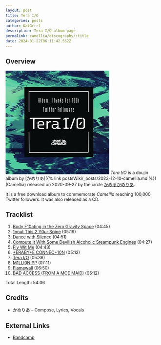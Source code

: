 ```yaml
---
layout: post
title: Tera I/O
categories: posts
author: KatGrrrl
description: Tera I/O album page
permalink: camellia/discography/:title
date: 2024-01-22T06:11:42.562Z
---
```


## Overview

![CTCD-020](/assets/images/camellia/albums/CTCD-020.png)
*Tera I/O* is a doujin album by [かめりあ]({% link postsWiki/_posts/2023-12-10-camellia.md %}) (Camellia) released on 2020-09-27 by the circle [かめるかめりあ](#).

It is a free download album to commemorate *Camellia* reaching 100,000 Twitter followers. It was also released as a CD.

## Tracklist

1. [Body F10ating in the Zero Gravity Space](https://open.spotify.com/track/6pxR2AUNwlWQf3vAjoff5f?si=c21df28baebc44c7) (04:45)
2. [1nput This 2 Y0ur Spine](https://open.spotify.com/track/5QvnkG3CTE15m5KXnq2R8s?si=9406efa5768542bd) (05:19)
3. [Dance with Silence](https://open.spotify.com/track/3X7snymG4TzxNT1Ag0JVNR?si=212a6bb40f604983) (04:51)
4. [Compute It With Some Devilish Alcoholic Steampunk Engines](https://open.spotify.com/track/0lLNQUXKhQiwppDbr6D5z8?si=807a3b6b408647f6) (04:27)
5. [Fly Wit Me](https://open.spotify.com/track/6gqxj5vXFgcdD2ESyi0V2Y?si=6f97355cf4e54aa0) (04:43)
6. [+ERABY+E CONNEC+10N](https://open.spotify.com/track/4sjfACDJGLhTWJohCuoXR8?si=25beec01fc4d485d) (05:12)
7. [Tera I/O](https://open.spotify.com/track/59PisFwsa4gGWGH60uRNYs?si=347ecf640e264159) (05:36)
8. [M1LLI0N PP](https://open.spotify.com/track/3AtQwAbQ9c9KfSFBRah5i8?si=57db9a8b7db44829) (07:11)
9. [Flamewall](https://open.spotify.com/track/04Q6BGr8XdDJ7oDZ4iCI9G?si=451ac5c78d824e94) (06:50)
10. [BAD ACCESS (FROM A MOE MAID)](https://open.spotify.com/track/6Ml6PAxcqdZJMI3VpGMWn4?si=22db8e74d5c64d4c) (05:12)

Total Length: 54:06

## Credits

* かめりあ – Compose, Lyrics, Vocals

## External Links

* [Bandcamp](https://cametek.bandcamp.com/album/tera-i-o)
